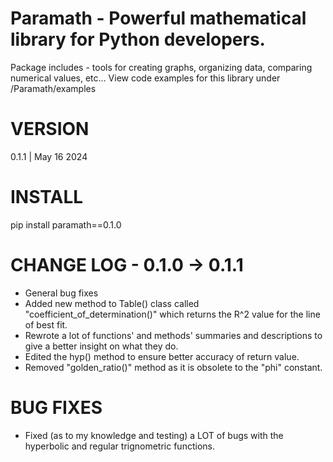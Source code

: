 # Paramath - Powerful mathematical library for Python developers.
Package includes - tools for creating graphs, organizing data, comparing numerical values, etc...
View code examples for this library under /Paramath/examples
# VERSION
0.1.1 | May 16 2024
# INSTALL
pip install paramath==0.1.0
# CHANGE LOG - 0.1.0 -> 0.1.1
- General bug fixes
- Added new method to Table() class called "coefficient_of_determination()" which returns the R^2 value for the line of best fit.
- Rewrote a lot of functions' and methods' summaries and descriptions to give a better insight on what they do.
- Edited the hyp() method to ensure better accuracy of return value. 
- Removed "golden_ratio()" method as it is obsolete to the "phi" constant.
# BUG FIXES
- Fixed (as to my knowledge and testing) a LOT of bugs with the hyperbolic and regular trignometric functions. 